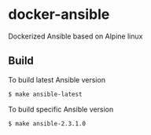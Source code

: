 # docker-ansible

Dockerized Ansible based on Alpine linux

## Build

To build latest Ansible version
```sh
$ make ansible-latest
```

To build specific Ansible version
```sh
$ make ansible-2.3.1.0
```


